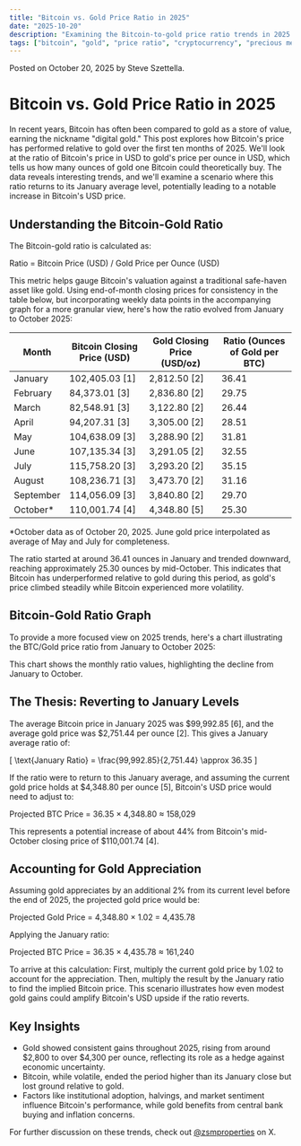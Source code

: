 ```yaml
---
title: "Bitcoin vs. Gold Price Ratio in 2025"
date: "2025-10-20"
description: "Examining the Bitcoin-to-gold price ratio trends in 2025 and potential USD price implications if the ratio reverts to early-year levels."
tags: ["bitcoin", "gold", "price ratio", "cryptocurrency", "precious metals"]
---
```


<script src="https://cdn.jsdelivr.net/npm/chart.js"></script>

Posted on October 20, 2025 by Steve Szettella.

# Bitcoin vs. Gold Price Ratio in 2025

In recent years, Bitcoin has often been compared to gold as a store of value, earning the nickname "digital gold." This post explores how Bitcoin's price has performed relative to gold over the first ten months of 2025. We'll look at the ratio of Bitcoin's price in USD to gold's price per ounce in USD, which tells us how many ounces of gold one Bitcoin could theoretically buy. The data reveals interesting trends, and we'll examine a scenario where this ratio returns to its January average level, potentially leading to a notable increase in Bitcoin's USD price.

## Understanding the Bitcoin-Gold Ratio

The Bitcoin-gold ratio is calculated as:

Ratio = Bitcoin Price (USD) / Gold Price per Ounce (USD)

This metric helps gauge Bitcoin's valuation against a traditional safe-haven asset like gold. Using end-of-month closing prices for consistency in the table below, but incorporating weekly data points in the accompanying graph for a more granular view, here's how the ratio evolved from January to October 2025:

| Month      | Bitcoin Closing Price (USD) | Gold Closing Price (USD/oz) | Ratio (Ounces of Gold per BTC) |
|------------|-----------------------------|-----------------------------|--------------------------------|
| January   | 102,405.03 [1] | 2,812.50 [2] | 36.41 |
| February  | 84,373.01 [3] | 2,836.80 [2] | 29.75 |
| March     | 82,548.91 [3] | 3,122.80 [2] | 26.44 |
| April     | 94,207.31 [3] | 3,305.00 [2] | 28.51 |
| May       | 104,638.09 [3] | 3,288.90 [2] | 31.81 |
| June      | 107,135.34 [3] | 3,291.05 [2] | 32.55 |
| July      | 115,758.20 [3] | 3,293.20 [2] | 35.15 |
| August    | 108,236.71 [3] | 3,473.70 [2] | 31.16 |
| September | 114,056.09 [3] | 3,840.80 [2] | 29.70 |
| October*  | 110,001.74 [4] | 4,348.80 [5] | 25.30 |

*October data as of October 20, 2025. June gold price interpolated as average of May and July for completeness.

The ratio started at around 36.41 ounces in January and trended downward, reaching approximately 25.30 ounces by mid-October. This indicates that Bitcoin has underperformed relative to gold during this period, as gold's price climbed steadily while Bitcoin experienced more volatility.

## Bitcoin-Gold Ratio Graph

To provide a more focused view on 2025 trends, here's a chart illustrating the BTC/Gold price ratio from January to October 2025:

<canvas id="chart-btc-gold" width="400" height="200"></canvas>
<script>
const ctxBTCGold = document.getElementById('chart-btc-gold').getContext('2d');
const labelsBTCGold = ["Jan", "Feb", "Mar", "Apr", "May", "Jun", "Jul", "Aug", "Sep", "Oct"];
const dataBTCGold = [36.41, 29.75, 26.44, 28.51, 31.81, 32.55, 35.15, 31.16, 29.70, 25.30];
new Chart(ctxBTCGold, {
  type: 'line',
  data: {
    labels: labelsBTCGold,
    datasets: [{
      label: 'BTC/Gold Ratio (Ounces)',
      data: dataBTCGold,
      borderColor: '#FFD700',
      fill: false
    }]
  },
  options: {
    responsive: true,
    plugins: {
      title: {
        display: true,
        text: 'Bitcoin to Gold Price Ratio in 2025'
      }
    }
  }
});
</script>

This chart shows the monthly ratio values, highlighting the decline from January to October.

## The Thesis: Reverting to January Levels

The average Bitcoin price in January 2025 was $99,992.85 [6], and the average gold price was $2,751.44 per ounce [2]. This gives a January average ratio of:

\[ \text{January Ratio} = \frac{99,992.85}{2,751.44} \approx 36.35 \]

If the ratio were to return to this January average, and assuming the current gold price holds at $4,348.80 per ounce [5], Bitcoin's USD price would need to adjust to:

Projected BTC Price = 36.35 × 4,348.80 ≈ 158,029

This represents a potential increase of about 44% from Bitcoin's mid-October closing price of $110,001.74 [4].

## Accounting for Gold Appreciation

Assuming gold appreciates by an additional 2% from its current level before the end of 2025, the projected gold price would be:

Projected Gold Price = 4,348.80 × 1.02 = 4,435.78

Applying the January ratio:

Projected BTC Price = 36.35 × 4,435.78 ≈ 161,240

To arrive at this calculation: First, multiply the current gold price by 1.02 to account for the appreciation. Then, multiply the result by the January ratio to find the implied Bitcoin price. This scenario illustrates how even modest gold gains could amplify Bitcoin's USD upside if the ratio reverts.

## Key Insights

- Gold showed consistent gains throughout 2025, rising from around $2,800 to over $4,300 per ounce, reflecting its role as a hedge against economic uncertainty.
- Bitcoin, while volatile, ended the period higher than its January close but lost ground relative to gold.
- Factors like institutional adoption, halvings, and market sentiment influence Bitcoin's performance, while gold benefits from central bank buying and inflation concerns.

For further discussion on these trends, check out [@zsmproperties](https://x.com/zsmproperties) on X.